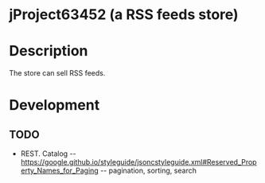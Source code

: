 # jProject63452 (a RSS feeds store)

# Description

The store can sell RSS feeds.

# Development

## TODO

- REST. Catalog
-- https://google.github.io/styleguide/jsoncstyleguide.xml#Reserved_Property_Names_for_Paging
-- pagination, sorting, search